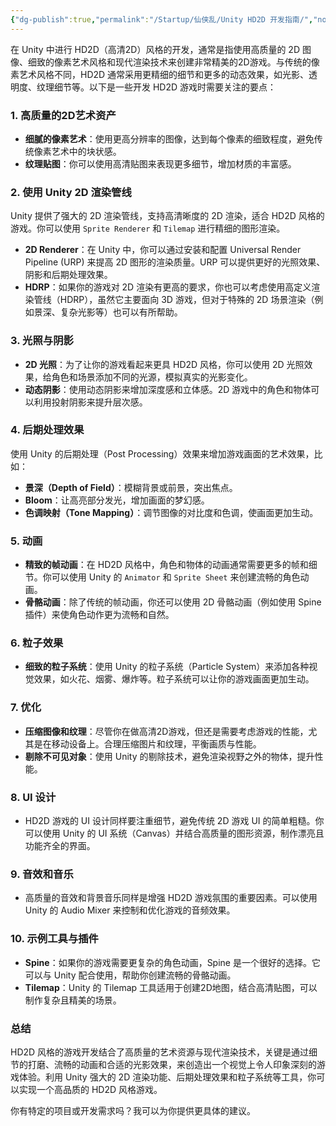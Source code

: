```yaml
---
{"dg-publish":true,"permalink":"/Startup/仙侠乱/Unity HD2D 开发指南/","noteIcon":""}
---
```


在 Unity 中进行 HD2D（高清2D）风格的开发，通常是指使用高质量的 2D 图像、细致的像素艺术风格和现代渲染技术来创建非常精美的2D游戏。与传统的像素艺术风格不同，HD2D 通常采用更精细的细节和更多的动态效果，如光影、透明度、纹理细节等。以下是一些开发 HD2D 游戏时需要关注的要点：

### 1. **高质量的2D艺术资产**
   - **细腻的像素艺术**：使用更高分辨率的图像，达到每个像素的细致程度，避免传统像素艺术中的块状感。
   - **纹理贴图**：你可以使用高清贴图来表现更多细节，增加材质的丰富感。

### 2. **使用 Unity 2D 渲染管线**
   Unity 提供了强大的 2D 渲染管线，支持高清晰度的 2D 渲染，适合 HD2D 风格的游戏。你可以使用 `Sprite Renderer` 和 `Tilemap` 进行精细的图形渲染。
   
   - **2D Renderer**：在 Unity 中，你可以通过安装和配置 Universal Render Pipeline (URP) 来提高 2D 图形的渲染质量。URP 可以提供更好的光照效果、阴影和后期处理效果。
   - **HDRP**：如果你的游戏对 2D 渲染有更高的要求，你也可以考虑使用高定义渲染管线（HDRP），虽然它主要面向 3D 游戏，但对于特殊的 2D 场景渲染（例如景深、复杂光影等）也可以有所帮助。

### 3. **光照与阴影**
   - **2D 光照**：为了让你的游戏看起来更具 HD2D 风格，你可以使用 2D 光照效果，给角色和场景添加不同的光源，模拟真实的光影变化。
   - **动态阴影**：使用动态阴影来增加深度感和立体感。2D 游戏中的角色和物体可以利用投射阴影来提升层次感。

### 4. **后期处理效果**
   使用 Unity 的后期处理（Post Processing）效果来增加游戏画面的艺术效果，比如：
   - **景深（Depth of Field）**：模糊背景或前景，突出焦点。
   - **Bloom**：让高亮部分发光，增加画面的梦幻感。
   - **色调映射（Tone Mapping）**：调节图像的对比度和色调，使画面更加生动。

### 5. **动画**
   - **精致的帧动画**：在 HD2D 风格中，角色和物体的动画通常需要更多的帧和细节。你可以使用 Unity 的 `Animator` 和 `Sprite Sheet` 来创建流畅的角色动画。
   - **骨骼动画**：除了传统的帧动画，你还可以使用 2D 骨骼动画（例如使用 Spine 插件）来使角色动作更为流畅和自然。

### 6. **粒子效果**
   - **细致的粒子系统**：使用 Unity 的粒子系统（Particle System）来添加各种视觉效果，如火花、烟雾、爆炸等。粒子系统可以让你的游戏画面更加生动。
   
### 7. **优化**
   - **压缩图像和纹理**：尽管你在做高清2D游戏，但还是需要考虑游戏的性能，尤其是在移动设备上。合理压缩图片和纹理，平衡画质与性能。
   - **剔除不可见对象**：使用 Unity 的剔除技术，避免渲染视野之外的物体，提升性能。

### 8. **UI 设计**
   - HD2D 游戏的 UI 设计同样要注重细节，避免传统 2D 游戏 UI 的简单粗糙。你可以使用 Unity 的 UI 系统（Canvas）并结合高质量的图形资源，制作漂亮且功能齐全的界面。

### 9. **音效和音乐**
   - 高质量的音效和背景音乐同样是增强 HD2D 游戏氛围的重要因素。可以使用 Unity 的 Audio Mixer 来控制和优化游戏的音频效果。

### 10. **示例工具与插件**
   - **Spine**：如果你的游戏需要更复杂的角色动画，Spine 是一个很好的选择。它可以与 Unity 配合使用，帮助你创建流畅的骨骼动画。
   - **Tilemap**：Unity 的 Tilemap 工具适用于创建2D地图，结合高清贴图，可以制作复杂且精美的场景。

### 总结
HD2D 风格的游戏开发结合了高质量的艺术资源与现代渲染技术，关键是通过细节的打磨、流畅的动画和合适的光影效果，来创造出一个视觉上令人印象深刻的游戏体验。利用 Unity 强大的 2D 渲染功能、后期处理效果和粒子系统等工具，你可以实现一个高品质的 HD2D 风格游戏。

你有特定的项目或开发需求吗？我可以为你提供更具体的建议。